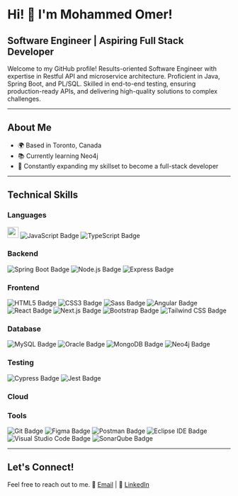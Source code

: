 # Hi! 👋 I'm Mohammed Omer! 

## Software Engineer | Aspiring Full Stack Developer

Welcome to my GitHub profile! Results-oriented Software Engineer with expertise in Restful API and microservice architecture. Proficient in Java, Spring Boot, and PL/SQL. Skilled in end-to-end testing, ensuring production-ready APIs, and delivering high-quality solutions to complex challenges.

---

## About Me

- 🌍 Based in Toronto, Canada
- 📚 Currently learning Neo4j
- 🧠 Constantly expanding my skillset to become a full-stack developer

---

## Technical Skills

### Languages
<img src="https://img.shields.io/badge/-Java-007396?logo=java&logoColor=white" height="25" /> <img src="https://img.shields.io/badge/JavaScript-F7DF1E?logo=javascript&logoColor=000&style=for-the-badge" alt="JavaScript Badge">
<img src="https://img.shields.io/badge/TypeScript-3178C6?logo=typescript&logoColor=fff&style=for-the-badge" alt="TypeScript Badge">

### Backend
<img src="https://img.shields.io/badge/Spring%20Boot-6DB33F?logo=springboot&logoColor=fff&style=for-the-badge" alt="Spring Boot Badge"> <img src="https://img.shields.io/badge/Node.js-393?logo=nodedotjs&logoColor=fff&style=for-the-badge" alt="Node.js Badge">
<img src="https://img.shields.io/badge/Express-000?logo=express&logoColor=fff&style=for-the-badge" alt="Express Badge"> 

### Frontend
<img src="https://img.shields.io/badge/HTML5-E34F26?logo=html5&logoColor=fff&style=for-the-badge" alt="HTML5 Badge"> <img src="https://img.shields.io/badge/CSS3-1572B6?logo=css3&logoColor=fff&style=for-the-badge" alt="CSS3 Badge">
<img src="https://img.shields.io/badge/Sass-C69?logo=sass&logoColor=fff&style=for-the-badge" alt="Sass Badge">
<img src="https://img.shields.io/badge/Angular-0F0F11?logo=angular&logoColor=fff&style=for-the-badge" alt="Angular Badge">
<img src="https://img.shields.io/badge/React-61DAFB?logo=react&logoColor=000&style=for-the-badge" alt="React Badge"> <img src="https://img.shields.io/badge/Next.js-000?logo=nextdotjs&logoColor=fff&style=for-the-badge" alt="Next.js Badge"> 
<img src="https://img.shields.io/badge/Bootstrap-7952B3?logo=bootstrap&logoColor=fff&style=for-the-badge" alt="Bootstrap Badge">
<img src="https://img.shields.io/badge/Tailwind%20CSS-06B6D4?logo=tailwindcss&logoColor=fff&style=for-the-badge" alt="Tailwind CSS Badge">

### Database
<img src="https://img.shields.io/badge/MySQL-4479A1?logo=mysql&logoColor=fff&style=for-the-badge" alt="MySQL Badge"> <img src="https://img.shields.io/badge/Oracle-F80000?logo=oracle&logoColor=fff&style=for-the-badge" alt="Oracle Badge"> 
<img src="https://img.shields.io/badge/MongoDB-47A248?logo=mongodb&logoColor=fff&style=for-the-badge" alt="MongoDB Badge"> 
<img src="https://img.shields.io/badge/Neo4j-4581C3?logo=neo4j&logoColor=fff&style=for-the-badge" alt="Neo4j Badge">

### Testing
<img src="https://img.shields.io/badge/Cypress-69D3A7?logo=cypress&logoColor=fff&style=for-the-badge" alt="Cypress Badge"> <img src="https://img.shields.io/badge/Jest-C21325?logo=jest&logoColor=fff&style=for-the-badge" alt="Jest Badge">

### Cloud

### Tools
<img src="https://img.shields.io/badge/Git-F05032?logo=git&logoColor=fff&style=for-the-badge" alt="Git Badge"> <img src="https://img.shields.io/badge/Figma-F24E1E?logo=figma&logoColor=fff&style=for-the-badge" alt="Figma Badge">
<img src="https://img.shields.io/badge/Postman-FF6C37?logo=postman&logoColor=fff&style=for-the-badge" alt="Postman Badge"> <img src="https://img.shields.io/badge/Eclipse%20IDE-2C2255?logo=eclipseide&logoColor=fff&style=for-the-badge" alt="Eclipse IDE Badge">
<img src="https://img.shields.io/badge/Visual%20Studio%20Code-007ACC?logo=visualstudiocode&logoColor=fff&style=for-the-badge" alt="Visual Studio Code Badge">
<img src="https://img.shields.io/badge/SonarQube-4E9BCD?logo=sonarqube&logoColor=fff&style=for-the-badge" alt="SonarQube Badge">

---

## Let's Connect!

Feel free to reach out to me.
📧 [Email](mailto:mohammedomerqasim@gmail.com) | 💬 [LinkedIn](https://www.linkedin.com/in/omer-qasim)
